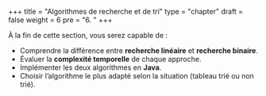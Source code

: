 +++
title = "Algorithmes de recherche et de tri"
type = "chapter"
draft = false
weight = 6 
pre = "6. "
+++

À la fin de cette section, vous serez capable de :

* Comprendre la différence entre **recherche linéaire** et **recherche binaire**.
* Évaluer la **complexité temporelle** de chaque approche.
* Implémenter les deux algorithmes en **Java**.
* Choisir l’algorithme le plus adapté selon la situation (tableau trié ou non trié).
